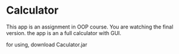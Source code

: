 # Calculator
This app is an assignment in OOP course. You are watching the final version. 
the app is an a full calculator with GUI.

for using, download Caculator.jar 
